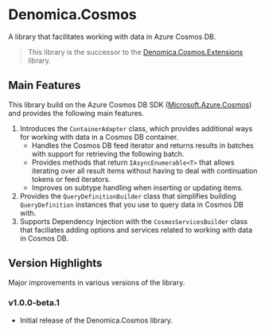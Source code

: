 ﻿# Denomica.Cosmos

A library that facilitates working with data in Azure Cosmos DB.

> This library is the successor to the [Denomica.Cosmos.Extensions](https://www.nuget.org/packages/Denomica.Cosmos.Extensions/) library.

## Main Features

This library build on the Azure Cosmos DB SDK ([Microsoft.Azure.Cosmos](https://www.nuget.org/packages/Microsoft.Azure.Cosmos)) and provides the following main features.

1. Introduces the `ContainerAdapter` class, which provides additional ways for working with data in a Cosmos DB container.
	- Handles the Cosmos DB feed iterator and returns results in batches with support for retrieving the following batch.
	- Provides methods that return `IAsyncEnumerable<T>` that allows iterating over all result items without having to deal with continuation tokens or feed iterators.
	- Improves on subtype handling when inserting or updating items.
2. Provides the `QueryDefinitionBuilder` class that simplifies building `QueryDefinition` instances that you use to query data in Cosmos DB with.
3. Supports Dependency Injection with the `CosmosServicesBuilder` class that faciliates adding options and services related to working with data in Cosmos DB.

## Version Highlights

Major improvements in various versions of the library.

### v1.0.0-beta.1

- Initial release of the Denomica.Cosmos library.